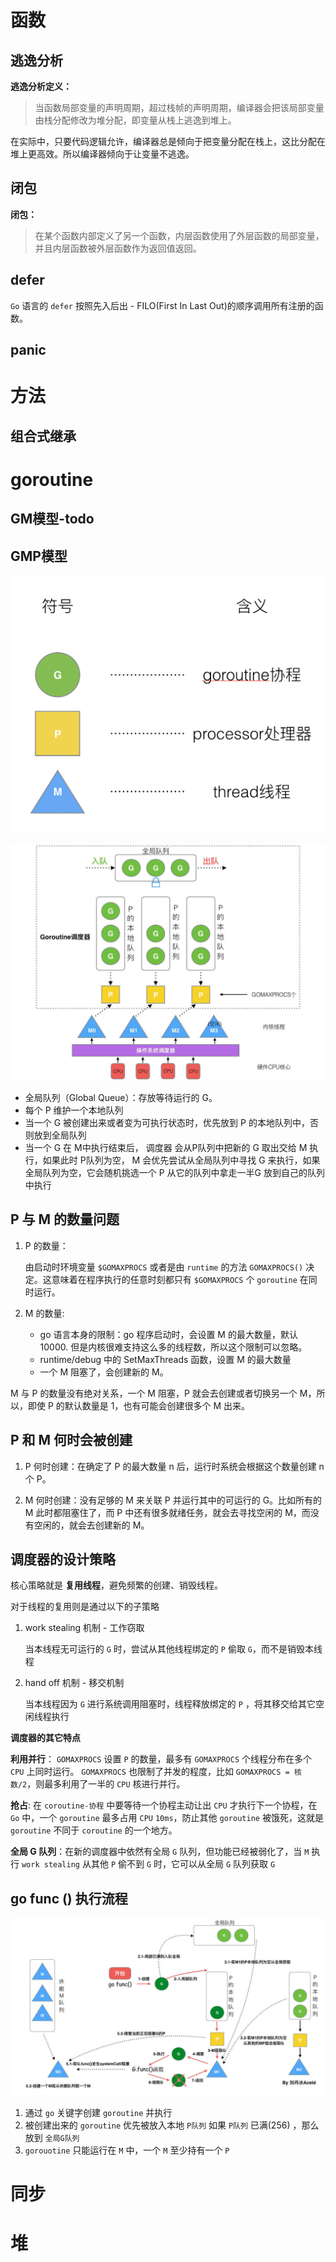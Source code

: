 
# 函数


<!-- ## 栈帧-todo -->

## 逃逸分析

**逃逸分析定义：**

> 当函数局部变量的声明周期，超过栈帧的声明周期，编译器会把该局部变量由栈分配修改为堆分配，即变量从栈上逃逸到堆上。


在实际中，只要代码逻辑允许，编译器总是倾向于把变量分配在栈上，这比分配在堆上更高效。所以编译器倾向于让变量不逃逸。

## 闭包

**闭包：**
> 在某个函数内部定义了另一个函数，内层函数使用了外层函数的局部变量，并且内层函数被外层函数作为返回值返回。




<!-- ## Function Value -todo -->


## defer

`Go` 语言的 `defer` 按照先入后出 - FILO(First In Last Out)的顺序调用所有注册的函数。





## panic

# 方法

## 组合式继承


# goroutine

## GM模型-todo

## GMP模型


![alt text](image-2.png)

![alt text](image-1.png)

- 全局队列（Global Queue）：存放等待运行的 G。
- 每个 P 维护一个本地队列
- 当一个 G 被创建出来或者变为可执行状态时，优先放到 P 的本地队列中，否则放到全局队列
- 当一个 G 在 M中执行结束后， 调度器 会从P队列中把新的 G 取出交给 M 执行，如果此时 P队列为空， M 会优先尝试从全局队列中寻找 G 来执行，如果全局队列为空，它会随机挑选一个 P 从它的队列中拿走一半G 放到自己的队列中执行

## P 与 M 的数量问题
1. P 的数量：
   
    由启动时环境变量 `$GOMAXPROCS` 或者是由 `runtime` 的方法 `GOMAXPROCS()` 决定。这意味着在程序执行的任意时刻都只有 `$GOMAXPROCS` 个 `goroutine` 在同时运行。
1. M 的数量:
   - go 语言本身的限制：go 程序启动时，会设置 M 的最大数量，默认 10000. 但是内核很难支持这么多的线程数，所以这个限制可以忽略。
   - runtime/debug 中的 SetMaxThreads 函数，设置 M 的最大数量
   - 一个 M 阻塞了，会创建新的 M。
  
M 与 P 的数量没有绝对关系，一个 M 阻塞，P 就会去创建或者切换另一个 M，所以，即使 P 的默认数量是 1，也有可能会创建很多个 M 出来。


## P 和 M 何时会被创建

1. P 何时创建：在确定了 P 的最大数量 n 后，运行时系统会根据这个数量创建 n 个 P。

2. M 何时创建：没有足够的 M 来关联 P 并运行其中的可运行的 G。比如所有的 M 此时都阻塞住了，而 P 中还有很多就绪任务，就会去寻找空闲的 M，而没有空闲的，就会去创建新的 M。

## 调度器的设计策略

核心策略就是 **复用线程**，避免频繁的创建、销毁线程。

对于线程的复用则是通过以下的子策略

1. work stealing 机制 - 工作窃取
   
   当本线程无可运行的 `G` 时，尝试从其他线程绑定的 `P` 偷取 `G`，而不是销毁本线程

1. hand off 机制 - 移交机制
   
   当本线程因为 `G` 进行系统调用阻塞时，线程释放绑定的 `P` ，将其移交给其它空闲线程执行

**调度器的其它特点**

**利用并行**： `GOMAXPROCS` 设置 `P` 的数量，最多有 `GOMAXPROCS` 个线程分布在多个 `CPU` 上同时运行。 `GOMAXPROCS` 也限制了并发的程度，比如 `GOMAXPROCS = 核数/2`，则最多利用了一半的 `CPU` 核进行并行。

**抢占**: 在 `coroutine-协程` 中要等待一个协程主动让出 `CPU` 才执行下一个协程，在 `Go` 中，一个 `goroutine` 最多占用 `CPU` `10ms`，防止其他 `goroutine` 被饿死，这就是 `goroutine` 不同于 `coroutine` 的一个地方。

**全局 G 队列**：在新的调度器中依然有全局 `G` 队列，但功能已经被弱化了，当 `M` 执行 `work stealing` 从其他 `P` 偷不到 `G` 时，它可以从全局 `G` 队列获取 `G`


## go func () 执行流程

![alt text](image-3.png)


1. 通过 `go` 关键字创建 `goroutine` 并执行
2. 被创建出来的 `goroutine` 优先被放入本地 `P队列` 如果 `P队列` 已满(256) ，那么放到 `全局G队列`
3. `gorouotine` 只能运行在 `M` 中，一个 `M` 至少持有一个 `P`



# 同步

# 堆



